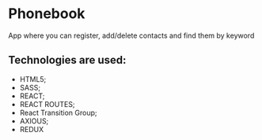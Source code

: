# Phonebook

App where you can register, add/delete contacts and find
them by keyword

## Technologies are used:
* HTML5; 
* SASS;
* REACT;
* REACT ROUTES;
* React Transition Group;
* AXIOUS;
* REDUX
